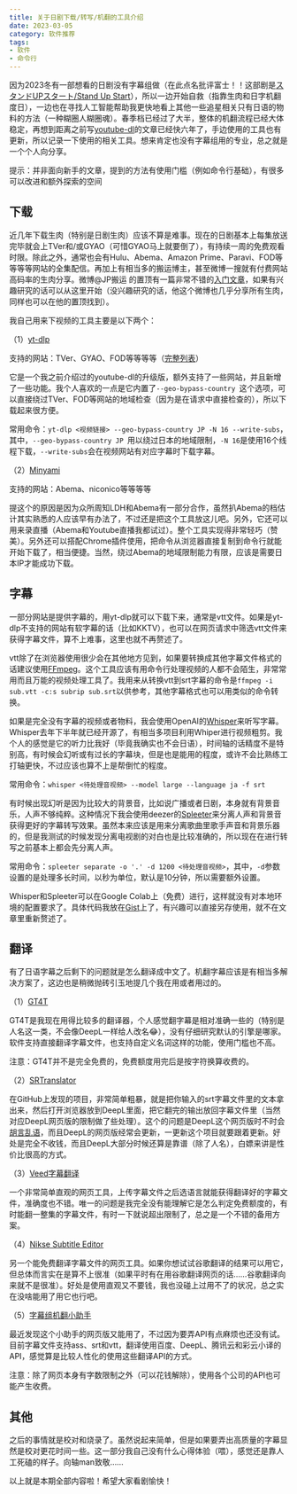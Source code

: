```yaml
---
title: 关于日剧下载/转写/机翻的工具介绍
date: 2023-03-05
category: 软件推荐
tags: 
- 软件
- 命令行
---
```




因为2023冬有一部想看的日剧没有字幕组做（在此点名批评富士！！这部剧是[スタンドUPスタート/Stand Up Start](https://www.fujitv.co.jp/stand_up_start/)），所以一边开始自救（指靠生肉和日字机翻度日），一边也在寻找人工智能帮助我更快地看上其他一些追星相关只有日语的物料的方法（一种糊圈人糊圈魂）。春季档已经过了大半，整体的机翻流程已经大体稳定，再想到距离之前写[youtube-dl](https://blog.1mether.me/2017/07/youtube-dl/)的文章已经快六年了，手边使用的工具也有更新，所以记录一下使用的相关工具。想来肯定也没有字幕组用的专业，总之就是一个个人向分享。

<!--more-->

提示：并非面向新手的文章，提到的方法有使用门槛（例如命令行基础），有很多可以改进和额外探索的空间

## 下载

近几年下载生肉（特别是日剧生肉）应该不算是难事。现在的日剧基本上每集放送完毕就会上TVer和/或GYAO（可惜GYAO马上就要倒了），有持续一周的免费观看时限。除此之外，通常也会有Hulu、Abema、Amazon Prime、Paravi、FOD等等等等网站的全集配信。再加上有相当多的搬运博主，甚至微博一搜就有付费网站高码率的生肉分享。微博@JP搬运 的置顶有一篇非常不错的[入门文章](https://weibo.com/ttarticle/p/show?id=2309404605753704185952)，如果有兴趣研究的话可以从这里开始（没兴趣研究的话，他这个微博也几乎分享所有生肉，同样也可以在他的置顶找到）。

我自己用来下视频的工具主要是以下两个：

（1）[yt-dlp](https://github.com/yt-dlp/yt-dlp)

支持的网站：TVer、GYAO、FOD等等等等（[完整列表](https://github.com/yt-dlp/yt-dlp/blob/master/supportedsites.md)）

它是一个我之前介绍过的youtube-dl的升级版，额外支持了一些网站，并且新增了一些功能。我个人喜欢的一点是它内置了`--geo-bypass-country `这个选项，可以直接绕过TVer、FOD等网站的地域检查（因为是在请求中直接检查的），所以下载起来很方便。

常用命令：`yt-dlp <视频链接> --geo-bypass-country JP -N 16 --write-subs`，其中，`--geo-bypass-country JP `用以绕过日本的地域限制，`-N 16`是使用16个线程下载，`--write-subs`会在视频网站有对应字幕时下载字幕。

（2）[Minyami](https://github.com/Last-Order/Minyami)

支持的网站：Abema、niconico等等等等

提这个的原因是因为众所周知LDH和Abema有一部分合作，虽然扒Abema的档估计其实熟悉的人应该早有办法了，不过还是把这个工具放这儿吧。另外，它还可以用来录直播（Abema和Youtube直播我都试过）。整个工具实现得非常轻巧（赞美）。另外还可以搭配Chrome插件使用，把命令从浏览器直接复制到命令行就能开始下载了，相当便捷。当然，绕过Abema的地域限制能力有限，应该是需要日本IP才能成功下载。

## 字幕

一部分网站是提供字幕的，用yt-dlp就可以下载下来，通常是vtt文件。如果是yt-dlp不支持的网站有软字幕的话（比如KKTV），也可以在网页请求中筛选vtt文件来获得字幕文件，算不上难事，这里也就不再赘述了。

vtt除了在浏览器使用很少会在其他地方见到，如果要转换成其他字幕文件格式的话建议使用[FFmpeg](https://ffmpeg.org/)。这个工具应该有用命令行处理视频的人都不会陌生，非常常用而且万能的视频处理工具了。我用来从转换vtt到srt字幕的命令是`ffmpeg -i sub.vtt -c:s subrip sub.srt`以供参考，其他字幕格式也可以用类似的命令转换。

如果是完全没有字幕的视频或者物料，我会使用OpenAI的[Whisper](https://github.com/openai/whisper)来听写字幕。Whisper去年下半年就已经开源了，有相当多项目利用Whiper进行视频粗剪。我个人的感觉是它的听力比我好（毕竟我确实也不会日语），时间轴的话精度不是特别高，有时候会幻听或有过长的字幕块，但是也是能用的程度，或许不会比熟练工打轴更快，不过应该也算不上是帮倒忙的程度。

常用命令：`whisper <待处理音视频> --model large --language ja -f srt`

有时候出现幻听是因为比较大的背景音，比如说广播或者日剧，本身就有背景音乐，人声不够纯粹。这种情况下我会使用deezer的[Spleeter](https://github.com/deezer/spleeter)来分离人声和背景音获得更好的字幕转写效果。虽然本来应该是用来分离歌曲里歌手声音和背景乐器的，但是我测试的时候发现分离电视剧的对白也是比较准确的，所以现在在进行转写之前基本上都会先分离人声。

常用命令：`spleeter separate -o '.' -d 1200 <待处理音视频>`，其中，`-d`参数设置的是处理多长时间，以秒为单位，默认是10分钟，所以需要额外设置。

Whisper和Spleeter可以在Google Colab上（免费）进行，这样就没有对本地环境的配置要求了。具体代码我放在[Gist](https://gist.github.com/locoda/0b2197b361fea7abf51c5b0a5524705b)上了，有兴趣可以直接另存使用，就不在文章里重新赘述了。

## 翻译

有了日语字幕之后剩下的问题就是怎么翻译成中文了。机翻字幕应该是有相当多解决方案了，这边也是稍微抛砖引玉地提几个我在用或者用过的。

（1）[GT4T](https://gt4t.cn/)

GT4T是我现在用得比较多的翻译器，个人感觉翻字幕是相对准确一些的（特别是人名这一类，不会像DeepL一样给人改名😂），没有仔细研究默认的引擎是哪家。软件支持直接翻译字幕文件，也支持自定义名词这样的功能，使用门槛也不高。

注意：GT4T并不是完全免费的，免费额度用完后是按字符换算收费的。

（2）[SRTranslator](https://github.com/sinedie/SRTranslator)

在GitHub上发现的项目，非常简单粗暴，就是把你输入的srt字幕文件里的文本拿出来，然后打开浏览器放到DeepL里面，把它翻完的输出放回字幕文件里（当然对应DeepL网页版的限制做了些处理）。这个的问题是DeepL这个网页版时不时会[胡言乱语](https://weibo.com/1864422312/MqeVK2owU)，而且DeepL的网页版经常会更新，一更新这个项目就要跟着更新。好处是完全不收钱，而且DeepL大部分时候还算是靠谱（除了人名），白嫖来讲是性价比很高的方式。

（3）[Veed字幕翻译](https://www.veed.io/zh-CN/tools/subtitle-translator)

一个非常简单直观的网页工具，上传字幕文件之后选语言就能获得翻译好的字幕文件，准确度也不错。唯一的问题是我完全没有能理解它是怎么判定免费额度的，有时能翻一整集的字幕文件，有时一下就说超出限制了，总之是一个不错的备用方案。

（4）[Nikse Subtitle Editor](https://www.nikse.dk/subtitleedit/online)

另一个能免费翻译字幕文件的网页工具。如果你想试试谷歌翻译的结果可以用它，但总体而言实在是算不上很准（如果平时有在用谷歌翻译网页的话……谷歌翻译向来就不是很准）。好处是使用直观又不要钱，我也没碰上过用不了的状况，总之实在没啥能用了用它也行吧。

（5）[字幕组机翻小助手](https://tern.1c7.me/#/)

最近发现这个小助手的网页版又能用了，不过因为要弄API有点麻烦也还没有试。目前字幕文件支持ass、srt和vtt，翻译使用百度、DeepL、腾讯云和彩云小译的API，感觉算是比较人性化的使用这些翻译API的方式。

注意：除了网页本身有字数限制之外（可以花钱解除），使用各个公司的API也可能产生收费。

## 其他

之后的事情就是校对和烧录了。虽然说起来简单，但是如果要弄出高质量的字幕显然是校对更花时间一些。这一部分我自己没有什么心得体验（喂），感觉还是靠人工死磕的样子。向轴man致敬……

以上就是本期全部内容啦！希望大家看剧愉快！